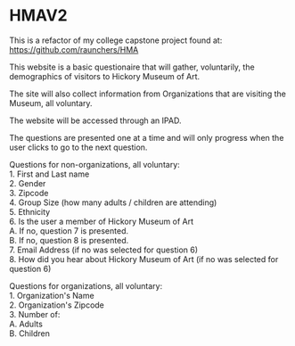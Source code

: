 # HMAV2

This is a refactor of my college capstone project found at: https://github.com/raunchers/HMA  
  
This website is a basic questionaire that will gather, voluntarily, the demographics of visitors to Hickory Museum of Art.  

The site will also collect information from Organizations that are visiting the Museum, all voluntary.  

The website will be accessed through an IPAD.  
  
The questions are presented one at a time and will only progress when the user clicks to go to the next question.  
  
Questions for non-organizations, all voluntary:  
    1. First and Last name  
    2. Gender  
    3. Zipcode  
    4. Group Size (how many adults / children are attending)  
    5. Ethnicity  
    6. Is the user a member of Hickory Museum of Art  
        A. If no, question 7 is presented.  
        B. If no, question 8 is presented.  
    7. Email Address (if no was selected for question 6)   
    8. How did you hear about Hickory Museum of Art (if no was selected for question 6)  
  
Questions for organizations, all voluntary:  
    1. Organization's Name  
    2. Organization's Zipcode  
    3. Number of:  
        A. Adults  
        B. Children  
    